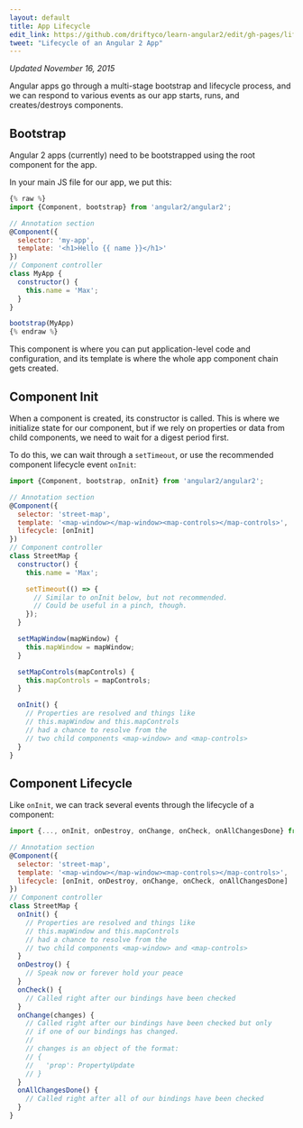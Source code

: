 ```yaml
---
layout: default
title: App Lifecycle
edit_link: https://github.com/driftyco/learn-angular2/edit/gh-pages/lifecycle/index.md
tweet: "Lifecycle of an Angular 2 App"
---
```


_Updated November 16, 2015_

Angular apps go through a multi-stage bootstrap and lifecycle process, and we can
respond to various events as our app starts, runs, and creates/destroys components.

## Bootstrap

Angular 2 apps (currently) need to be bootstrapped using the root component for the app.

In your main JS file for our app, we put this:

```javascript
{% raw %}
import {Component, bootstrap} from 'angular2/angular2';

// Annotation section
@Component({
  selector: 'my-app',
  template: '<h1>Hello {{ name }}</h1>'
})
// Component controller
class MyApp {
  constructor() {
    this.name = 'Max';
  }
}

bootstrap(MyApp)
{% endraw %}
```

This component is where you can put application-level code and configuration, and its template
is where the whole app component chain gets created.

## Component Init

When a component is created, its constructor is called. This is where we initialize state
for our component, but if we rely on properties or data from child components, we need
to wait for a digest period first.

To do this, we can wait through a `setTimeout`, or use the recommended component lifecycle event
`onInit`:

```javascript
import {Component, bootstrap, onInit} from 'angular2/angular2';

// Annotation section
@Component({
  selector: 'street-map',
  template: '<map-window></map-window><map-controls></map-controls>',
  lifecycle: [onInit]
})
// Component controller
class StreetMap {
  constructor() {
    this.name = 'Max';

    setTimeout(() => {
      // Similar to onInit below, but not recommended.
      // Could be useful in a pinch, though.
    });
  }

  setMapWindow(mapWindow) {
    this.mapWindow = mapWindow;
  }

  setMapControls(mapControls) {
    this.mapControls = mapControls;
  }

  onInit() {
    // Properties are resolved and things like
    // this.mapWindow and this.mapControls
    // had a chance to resolve from the
    // two child components <map-window> and <map-controls>
  }
}
```

## Component Lifecycle

Like `onInit`, we can track several events through the lifecycle of a component:

```javascript
import {..., onInit, onDestroy, onChange, onCheck, onAllChangesDone} from 'angular2/angular2';

// Annotation section
@Component({
  selector: 'street-map',
  template: '<map-window></map-window><map-controls></map-controls>',
  lifecycle: [onInit, onDestroy, onChange, onCheck, onAllChangesDone]
})
// Component controller
class StreetMap {
  onInit() {
    // Properties are resolved and things like
    // this.mapWindow and this.mapControls
    // had a chance to resolve from the
    // two child components <map-window> and <map-controls>
  }
  onDestroy() {
    // Speak now or forever hold your peace
  }
  onCheck() {
    // Called right after our bindings have been checked
  }
  onChange(changes) {
    // Called right after our bindings have been checked but only
    // if one of our bindings has changed.
    //
    // changes is an object of the format:
    // {
    //   'prop': PropertyUpdate
    // }
  }
  onAllChangesDone() {
    // Called right after all of our bindings have been checked
  }
}
```
